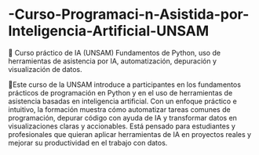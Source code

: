 # -Curso-Programaci-n-Asistida-por-Inteligencia-Artificial-UNSAM
📢 Curso práctico de IA (UNSAM) Fundamentos de Python, uso de herramientas de asistencia por IA, automatización, depuración y visualización de datos.

📌Este curso de la UNSAM introduce a participantes en los fundamentos prácticos de programación en Python y en el uso de herramientas de asistencia basadas en inteligencia artificial. Con un enfoque práctico e intuitivo, la formación muestra cómo automatizar tareas comunes de programación, depurar código con ayuda de IA y transformar datos en visualizaciones claras y accionables. Está pensado para estudiantes y profesionales que quieran aplicar herramientas de IA en proyectos reales y mejorar su productividad en el trabajo con datos.
